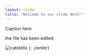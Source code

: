 ```yaml
---
layout: slide
title: "Welcome to our slide deck!"
---
```


Caption here


the file has been edited

![catstello](https://octodex.github.com/images/catstello.png)
{: .center}
